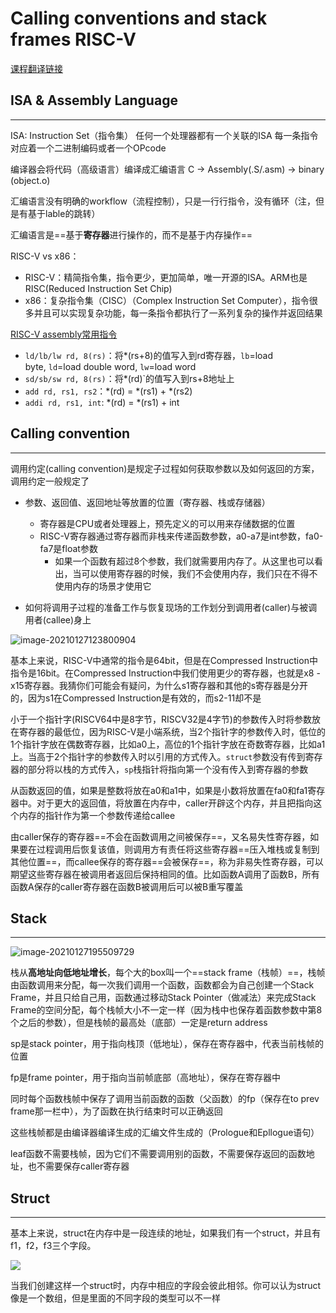 # Calling conventions and stack frames RISC-V

[课程翻译链接](https://mit-public-courses-cn-translatio.gitbook.io/mit6-s081/lec05-calling-conventions-and-stack-frames-risc-v)

## ISA & Assembly Language
---

ISA: Instruction Set（指令集）
任何一个处理器都有一个关联的ISA
每一条指令对应着一个二进制编码或者一个OPcode

编译器会将代码（高级语言）编译成汇编语言
C -> Assembly(.S/.asm) -> binary (object.o)

汇编语言没有明确的workflow（流程控制），只是一行行指令，没有循环（注，但是有基于lable的跳转）

汇编语言是==基于**寄存器**进行操作的，而不是基于内存操作==

RISC-V vs x86：

-   RISC-V：精简指令集，指令更少，更加简单，唯一开源的ISA。ARM也是RISC(Reduced Instruction Set Chip)
-   x86：复杂指令集（CISC）（Complex Instruction Set Computer），指令很多并且可以实现复杂功能，每一条指令都执行了一系列复杂的操作并返回结果

[RISC-V assembly常用指令](https://web.eecs.utk.edu/~smarz1/courses/ece356/notes/assembly/)

-   `ld/lb/lw rd, 8(rs)`：将*(rs+8)的值写入到rd寄存器，`lb`=load byte, `ld`=load double word, `lw`=load word
-   `sd/sb/sw rd, 8(rs)`：将*(rd)`的值写入到rs+8地址上
-   `add rd, rs1, rs2`：*(rd) = *(rs1) + *(rs2)
-   `addi rd, rs1, int`: *(rd) = *(rs1) + int

## Calling convention
---

调用约定(calling convention)是规定子过程如何获取参数以及如何返回的方案，调用约定一般规定了

-   参数、返回值、返回地址等放置的位置（寄存器、栈或存储器）
	- 寄存器是CPU或者处理器上，预先定义的可以用来存储数据的位置
	- RISC-V寄存器通过寄存器而非栈来传递函数参数，a0-a7是int参数，fa0-fa7是float参数
		- 如果一个函数有超过8个参数，我们就需要用内存了。从这里也可以看出，当可以使用寄存器的时候，我们不会使用内存，我们只在不得不使用内存的场景才使用它

-   如何将调用子过程的准备工作与恢复现场的工作划分到调用者(caller)与被调用者(callee)身上
   
![image-20210127123800904](https://fanxiao.tech/img/posts/MIT_6S081/image-20210127123800904.png "image-20210127123800904")

基本上来说，RISC-V中通常的指令是64bit，但是在Compressed Instruction中指令是16bit。在Compressed Instruction中我们使用更少的寄存器，也就是x8 - x15寄存器。我猜你们可能会有疑问，为什么s1寄存器和其他的s寄存器是分开的，因为s1在Compressed Instruction是有效的，而s2-11却不是

小于一个指针字(RISCV64中是8字节，RISCV32是4字节)的参数传入时将参数放在寄存器的最低位，因为RISC-V是小端系统，当2个指针字的参数传入时，低位的1个指针字放在偶数寄存器，比如a0上，高位的1个指针字放在奇数寄存器，比如a1上。当高于2个指针字的参数传入时以引用的方式传入。`struct`参数没有传到寄存器的部分将以栈的方式传入，`sp`栈指针将指向第一个没有传入到寄存器的参数

从函数返回的值，如果是整数将放在a0和a1中，如果是小数将放置在fa0和fa1寄存器中。对于更大的返回值，将放置在内存中，caller开辟这个内存，并且把指向这个内存的指针作为第一个参数传递给callee

由caller保存的寄存器==不会在函数调用之间被保存==，又名易失性寄存器，如果要在过程调用后恢复该值，则调用方有责任将这些寄存器==压入堆栈或复制到其他位置==，而callee保存的寄存器==会被保存==，称为非易失性寄存器，可以期望这些寄存器在被调用者返回后保持相同的值。比如函数A调用了函数B，所有函数A保存的caller寄存器在函数B被调用后可以被B重写覆盖

## Stack
---

![image-20210127195509729](https://fanxiao.tech/img/posts/MIT_6S081/image-20210127195509729.png "image-20210127195509729")

栈从**高地址向低地址增长**，每个大的box叫一个==stack frame（栈帧）==，栈帧由函数调用来分配，每一次我们调用一个函数，函数都会为自己创建一个Stack Frame，并且只给自己用，函数通过移动Stack Pointer（做减法）来完成Stack Frame的空间分配，每个栈帧大小不一定一样（因为栈中也保存着函数参数中第8个之后的参数），但是栈帧的最高处（底部）一定是return address

sp是stack pointer，用于指向栈顶（低地址），保存在寄存器中，代表当前栈帧的位置

fp是frame pointer，用于指向当前帧底部（高地址），保存在寄存器中

同时每个函数栈帧中保存了调用当前函数的函数（父函数）的fp（保存在to prev frame那一栏中），为了函数在执行结束时可以正确返回

这些栈帧都是由编译器编译生成的汇编文件生成的（Prologue和Epllogue语句）

leaf函数不需要栈帧，因为它们不需要调用别的函数，不需要保存返回的函数地址，也不需要保存caller寄存器

## Struct
---

基本上来说，struct在内存中是一段连续的地址，如果我们有一个struct，并且有f1，f2，f3三个字段。

![](https://906337931-files.gitbook.io/~/files/v0/b/gitbook-legacy-files/o/assets%2F-MHZoT2b_bcLghjAOPsJ%2F-MM4GlTfQa57FRIbUhP2%2F-MM8LCRNuvyydmmGuXOR%2Fimage.png?alt=media&token=42519273-f9f6-4e61-8800-4e10a67a992a)

当我们创建这样一个struct时，内存中相应的字段会彼此相邻。你可以认为struct像是一个数组，但是里面的不同字段的类型可以不一样
